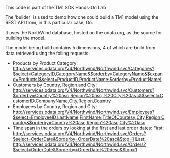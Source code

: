 This code is part of the TM1 SDK Hands-On Lab

The 'builder' is used to demo how one could build a TM1 model using the REST API from, in this particular case, Go.

It uses the NorthWind database, hosted on the odata.org, as the source for building the model.

The model being build contains 5 dimensions, 4 of which are build from data retrieved using the folling requests:
 - Products by Product Category: http://services.odata.org/V4/Northwind/Northwind.svc/Categories?$select=CategoryID,CategoryName&$orderby=CategoryName&$expand=Products($select=ProductID,ProductName;$orderby=ProductName)
 - Customers by Country, Region and City: http://services.odata.org/V4/Northwind/Northwind.svc/Customers?$orderby=Country%20asc,Region%20asc,%20City%20asc&$select=CustomerID,CompanyName,City,Region,Country
 - Employees by Country, Region and City: http://services.odata.org/V4/Northwind/Northwind.svc/Employees?$select=EmployeeID,LastName,FirstName,TitleOfCourtesy,City,Region,Country&$orderby=Country%20asc,Region%20asc,City%20asc 
 - Time span in the orders by looking at the first and last order dates:
   First: http://services.odata.org/V4/Northwind/Northwind.svc/Orders?$select=OrderDate&$orderby=OrderDate%20asc&$top=1
   Last: http://services.odata.org/V4/Northwind/Northwind.svc/Orders?$select=OrderDate&$orderby=OrderDate%20desc&$top=1
